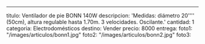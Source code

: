---
titulo: Ventilador de pie BONN 140W
descripcion: 'Medidas: diámetro 20'''' (50cm), altura regulable hasta 1.70m. 3 velocidades.
  Oscilante.'
cantidad: 1
categoria: Electrodomésticos
destino: Vender
precio: 8000
entrega: 
foto1: "/images/articulos/bonn1.jpg"
foto2: "/images/articulos/bonn2.jpg"
foto3: 
